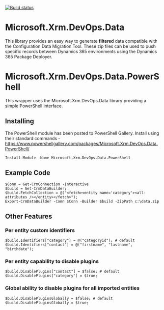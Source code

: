 
[![Build status](https://ci.appveyor.com/api/projects/status/xr9wvx7f38wgblnn?svg=true)](https://ci.appveyor.com/project/abvogel/microsoft-xrm-devops-data)

# Microsoft.Xrm.DevOps.Data
This library provides an easy way to generate **filtered** data compatible with the Configuration Data Migration Tool. These zip files can be used to push specific records between Dynamics 365 environments using the Dynamics 365 Package Deployer.

# Microsoft.Xrm.DevOps.Data.PowerShell
This wrapper uses the Microsoft.Xrm.DevOps.Data library providing a simple PowerShell interface.

## Installing
The PowerShell module has been posted to PowerShell Gallery. Install using their standard commands - 
https://www.powershellgallery.com/packages/Microsoft.Xrm.DevOps.Data.PowerShell/

    Install-Module -Name Microsoft.Xrm.DevOps.Data.PowerShell

## Example Code
    $Conn = Get-CrmConnection -Interactive
    $build = Get-CrmDataBuilder;
    $build.FetchCollection = @("<fetch><entity name='category'><all-attributes /></entity></fetch>");
    Export-CrmDataBuilder -Conn $Conn -Builder $build -ZipPath c:\data.zip
## Other Features
### Per entity custom identifiers
    $build.Identifiers["category"] = @("categoryid"); # default
    $build.Identifiers["contact"] = @("firstname", "lastname", "birthdate");
### Per entity capability to disable plugins
    $build.DisablePlugins["contact"] = $false; # default
    $build.DisablePlugins["category"] = $true;
### Global ability to disable plugins for all imported entities
    $build.DisablePluginsGlobally = $false; # default
    $build.DisablePluginsGlobally = $true;

